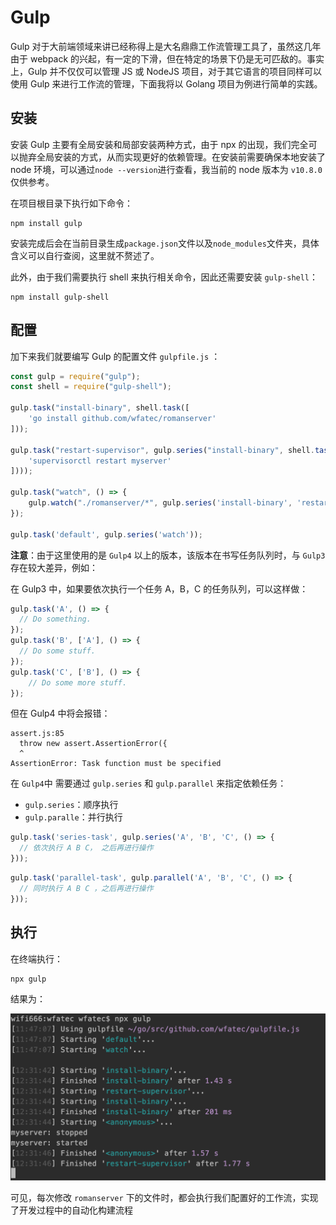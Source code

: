 # Gulp

Gulp 对于大前端领域来讲已经称得上是大名鼎鼎工作流管理工具了，虽然这几年由于 webpack 的兴起，有一定的下滑，但在特定的场景下仍是无可匹敌的。事实上，Gulp 并不仅仅可以管理 JS 或 NodeJS 项目，对于其它语言的项目同样可以使用 Gulp 来进行工作流的管理，下面我将以 Golang 项目为例进行简单的实践。

## 安装

安装 Gulp 主要有全局安装和局部安装两种方式，由于 npx 的出现，我们完全可以抛弃全局安装的方式，从而实现更好的依赖管理。在安装前需要确保本地安装了 node 环境，可以通过`node --version`进行查看，我当前的 node 版本为 `v10.8.0` 仅供参考。

在项目根目录下执行如下命令：

```
npm install gulp
```

安装完成后会在当前目录生成`package.json`文件以及`node_modules`文件夹，具体含义可以自行查阅，这里就不赘述了。

此外，由于我们需要执行 shell 来执行相关命令，因此还需要安装 `gulp-shell`：

```
npm install gulp-shell
```

## 配置

加下来我们就要编写 Gulp 的配置文件 `gulpfile.js` ：

```js
const gulp = require("gulp");
const shell = require("gulp-shell");

gulp.task("install-binary", shell.task([
    'go install github.com/wfatec/romanserver'
]));

gulp.task("restart-supervisor", gulp.series("install-binary", shell.task([
    'supervisorctl restart myserver'
])));

gulp.task("watch", () => {
    gulp.watch("./romanserver/*", gulp.series('install-binary', 'restart-supervisor'));
});

gulp.task('default', gulp.series('watch'));
```

**注意**：由于这里使用的是 `Gulp4` 以上的版本，该版本在书写任务队列时，与 `Gulp3` 存在较大差异，例如：

在 Gulp3 中，如果要依次执行一个任务 A，B，C 的任务队列，可以这样做：

```js
gulp.task('A', () => {
  // Do something.
});
gulp.task('B', ['A'], () => {
  // Do some stuff.
});
gulp.task('C', ['B'], () => {
    // Do some more stuff.
});
```

但在 Gulp4 中将会报错：

```
assert.js:85
  throw new assert.AssertionError({
  ^
AssertionError: Task function must be specified
```
在 `Gulp4`中 需要通过 `gulp.series` 和 `gulp.parallel` 来指定依赖任务：

- `gulp.series`：顺序执行
- `gulp.paralle`：并行执行

```js
gulp.task('series-task', gulp.series('A', 'B', 'C', () => {
  // 依次执行 A B C， 之后再进行操作
}));
```

```js
gulp.task('parallel-task', gulp.parallel('A', 'B', 'C', () => {
  // 同时执行 A B C ，之后再进行操作
}));
```

## 执行

在终端执行：

```
npx gulp
```

结果为：

![gulpresult.png](./assets/gulpresult.png)

可见，每次修改 `romanserver` 下的文件时，都会执行我们配置好的工作流，实现了开发过程中的自动化构建流程